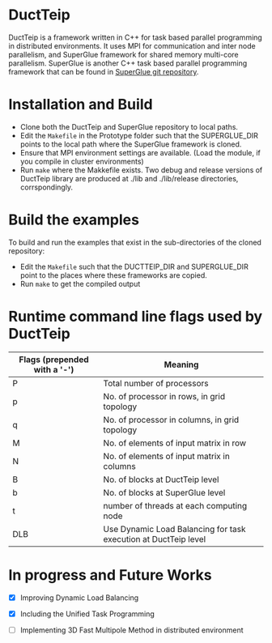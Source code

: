 # DuctTeip
DuctTeip is a framework written in C++ for task based parallel programming in distributed environments. It uses MPI for communication and inter node parallelism, and SuperGlue framework for shared memory multi-core parallelism.
SuperGlue is another C++ task based parallel programming framework that can be found in [SuperGlue git repository](https://github.com/tillenius/superglue.git).

# Installation and Build
- Clone both the DuctTeip and SuperGlue repository to local paths.
- Edit the `Makefile` in the Prototype folder such that the SUPERGLUE_DIR points to the local path where the SuperGlue framework is cloned.
- Ensure that MPI environment settings are available. (Load the module, if you compile in cluster environments)
- Run `make` where the Makkefile exists. Two debug and release versions of DuctTeip library are produced at ./lib and ./lib/release directories, corrspondingly.

# Build the examples
To build and run the examples that exist in the sub-directories of the cloned repository:
- Edit the `Makefile` such that the DUCTTEIP_DIR and SUPERGLUE_DIR point to the places where these frameworks are copied.
- Run `make` to get the compiled output
# Runtime command line flags used by DuctTeip
Flags (prepended with a '-') | Meaning
---------------------------- | --------
 P| Total number of processors
 p| No. of processor in rows, in grid topology
 q| No. of processor in columns, in grid topology
 M| No. of elements of input matrix in row
 N| No. of elements of input matrix in columns
 B| No. of blocks at DuctTeip level 
 b| No. of blocks at SuperGlue level
 t| number of threads at each computing node
 DLB | Use Dynamic Load Balancing for task execution at DuctTeip level

# In progress and Future Works
- [x] Improving Dynamic Load Balancing
- [x] Including the Unified Task Programming
- [ ] Implementing 3D Fast Multipole Method in distributed environment

